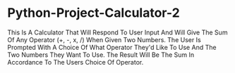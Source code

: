 # Python-Project-Calculator-2
This Is A Calculator That Will Respond To User Input And Will Give The Sum Of Any Operator (+, -, x, /) When Given Two Numbers.  The User Is Prompted With A Choice Of What Operator They'd Like To Use And The Two Numbers They Want To Use. The Result Will Be The Sum In Accordance To The Users Choice Of Operator.
